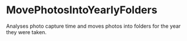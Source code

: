 # MovePhotosIntoYearlyFolders
Analyses photo capture time and moves photos into folders for the year they were taken.
